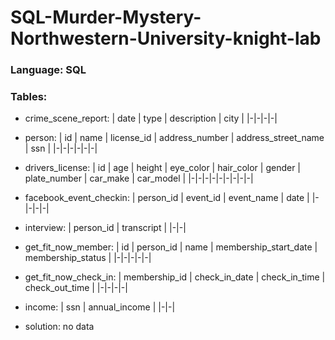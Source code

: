 # SQL-Murder-Mystery-Northwestern-University-knight-lab

### Language: SQL

### Tables:

- crime_scene_report: 
| date | type	| description	| city |
|-|-|-|-|

- person: 
| id | name	| license_id	| address_number	| address_street_name	| ssn |
|-|-|-|-|-|-|

- drivers_license: 
| id	| age	| height | eye_color | hair_color | gender | plate_number | car_make | car_model |
|-|-|-|-|-|-|-|-|-|

- facebook_event_checkin: 
| person_id	| event_id | event_name |	date |
|-|-|-|-|

- interview: 
| person_id | transcript |
|-|-|

- get_fit_now_member: 
| id | person_id | name	| membership_start_date	| membership_status | 
|-|-|-|-|-|

- get_fit_now_check_in: 
| membership_id	| check_in_date |	check_in_time |	check_out_time | 
|-|-|-|-|

- income:
| ssn	| annual_income | 
|-|-|

- solution: no data
